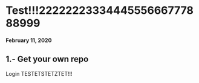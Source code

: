 # Test!!!2222222333444555666777888999

#### February 11, 2020

## 1.- Get your own repo

Login TESTETSTETZTET!!!
